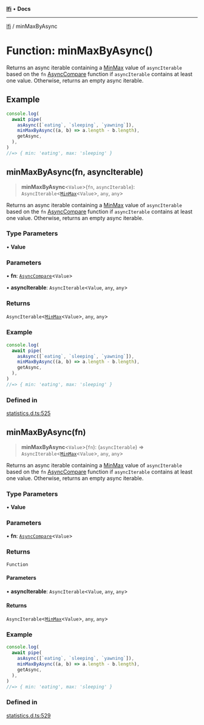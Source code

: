 [**lfi**](../readme.md) • **Docs**

***

[lfi](../globals.md) / minMaxByAsync

# Function: minMaxByAsync()

Returns an async iterable containing a [MinMax](../type-aliases/MinMax.md) value of
`asyncIterable` based on the `fn` [AsyncCompare](../type-aliases/AsyncCompare.md) function if
`asyncIterable` contains at least one value. Otherwise, returns an empty
async iterable.

## Example

```js
console.log(
  await pipe(
    asAsync([`eating`, `sleeping`, `yawning`]),
    minMaxByAsync((a, b) => a.length - b.length),
    getAsync,
  ),
)
//=> { min: 'eating', max: 'sleeping' }
```

## minMaxByAsync(fn, asyncIterable)

> **minMaxByAsync**\<`Value`\>(`fn`, `asyncIterable`): `AsyncIterable`\<[`MinMax`](../type-aliases/MinMax.md)\<`Value`\>, `any`, `any`\>

Returns an async iterable containing a [MinMax](../type-aliases/MinMax.md) value of
`asyncIterable` based on the `fn` [AsyncCompare](../type-aliases/AsyncCompare.md) function if
`asyncIterable` contains at least one value. Otherwise, returns an empty
async iterable.

### Type Parameters

• **Value**

### Parameters

• **fn**: [`AsyncCompare`](../type-aliases/AsyncCompare.md)\<`Value`\>

• **asyncIterable**: `AsyncIterable`\<`Value`, `any`, `any`\>

### Returns

`AsyncIterable`\<[`MinMax`](../type-aliases/MinMax.md)\<`Value`\>, `any`, `any`\>

### Example

```js
console.log(
  await pipe(
    asAsync([`eating`, `sleeping`, `yawning`]),
    minMaxByAsync((a, b) => a.length - b.length),
    getAsync,
  ),
)
//=> { min: 'eating', max: 'sleeping' }
```

### Defined in

[statistics.d.ts:525](https://github.com/TomerAberbach/lfi/blob/95b3b82a9fc32cec65089cf86d003d7620dc44fc/src/operations/statistics.d.ts#L525)

## minMaxByAsync(fn)

> **minMaxByAsync**\<`Value`\>(`fn`): (`asyncIterable`) => `AsyncIterable`\<[`MinMax`](../type-aliases/MinMax.md)\<`Value`\>, `any`, `any`\>

Returns an async iterable containing a [MinMax](../type-aliases/MinMax.md) value of
`asyncIterable` based on the `fn` [AsyncCompare](../type-aliases/AsyncCompare.md) function if
`asyncIterable` contains at least one value. Otherwise, returns an empty
async iterable.

### Type Parameters

• **Value**

### Parameters

• **fn**: [`AsyncCompare`](../type-aliases/AsyncCompare.md)\<`Value`\>

### Returns

`Function`

#### Parameters

• **asyncIterable**: `AsyncIterable`\<`Value`, `any`, `any`\>

#### Returns

`AsyncIterable`\<[`MinMax`](../type-aliases/MinMax.md)\<`Value`\>, `any`, `any`\>

### Example

```js
console.log(
  await pipe(
    asAsync([`eating`, `sleeping`, `yawning`]),
    minMaxByAsync((a, b) => a.length - b.length),
    getAsync,
  ),
)
//=> { min: 'eating', max: 'sleeping' }
```

### Defined in

[statistics.d.ts:529](https://github.com/TomerAberbach/lfi/blob/95b3b82a9fc32cec65089cf86d003d7620dc44fc/src/operations/statistics.d.ts#L529)

